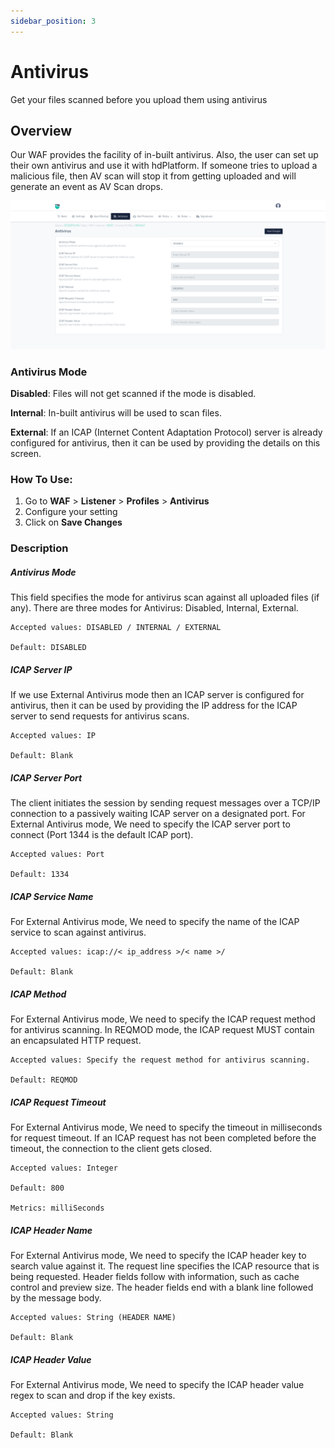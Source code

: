 ```yaml
---
sidebar_position: 3
---
```


# Antivirus 
Get your files scanned before you upload them using antivirus

## Overview
Our WAF provides the facility of in-built antivirus. Also, the user can set up their own antivirus and use it with hdPlatform. If someone tries to upload a malicious file, then AV scan will stop it from getting uploaded and will generate an event as AV Scan drops.

![Antivirus](/img/waf/v8/docs/antivirus.png)

### Antivirus Mode 
**Disabled**: Files will not get scanned if the mode is disabled.

**Internal**: In-built antivirus will be used to scan files.

**External**: If an ICAP (Internet Content Adaptation Protocol) server is already configured for antivirus, then it can be used by providing the details on this screen.

### How To Use:
1. Go to **WAF** > **Listener** > **Profiles** > **Antivirus**
2. Configure your setting 
3. Click on **Save Changes**

### Description

##### **Antivirus Mode**
This field specifies the mode for antivirus scan against all uploaded files (if any). There are three modes for Antivirus: Disabled, Internal, External.

    Accepted values: DISABLED / INTERNAL / EXTERNAL

    Default: DISABLED  

##### **ICAP Server IP**
If we use External Antivirus mode then an ICAP server is configured for antivirus, then it can be used by providing the IP address for the ICAP server to send requests for antivirus scans.

    Accepted values: IP

    Default: Blank  

##### **ICAP Server Port**
The client initiates the session by sending request messages over a TCP/IP connection to a passively waiting ICAP server on a designated port. For External Antivirus mode, We need to specify the ICAP server port to connect (Port 1344 is the default ICAP port).

    Accepted values: Port

    Default: 1334  

##### **ICAP Service Name**
For External Antivirus mode, We need to specify the name of the ICAP service to scan against antivirus.

    Accepted values: icap://< ip_address >/< name >/

    Default: Blank

##### **ICAP Method**
For External Antivirus mode, We need to specify the ICAP request method for antivirus scanning. In REQMOD mode, the ICAP request MUST contain an encapsulated HTTP request.

    Accepted values: Specify the request method for antivirus scanning.

    Default: REQMOD 

##### **ICAP Request Timeout**
For External Antivirus mode, We need to specify the timeout in milliseconds for request timeout. If an ICAP request has not been completed before the timeout, the connection to the client gets closed.

    Accepted values: Integer

    Default: 800  

    Metrics: milliSeconds

##### **ICAP Header Name**
For External Antivirus mode, We need to specify the ICAP header key to search value against it. The request line specifies the ICAP resource that is being requested. Header fields follow with information, such as cache control and preview size. The header fields end with a blank line followed by the message body.

    Accepted values: String (HEADER NAME)

    Default: Blank  

##### **ICAP Header Value**
For External Antivirus mode, We need to specify the ICAP header value regex to scan and drop if the key exists.

    Accepted values: String

    Default: Blank
